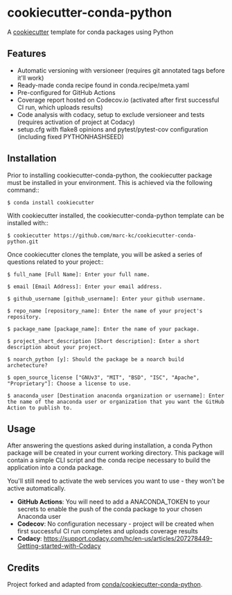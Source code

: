 # cookiecutter-conda-python
A [cookiecutter](https://www.github.com/audreyr/cookiecutter "cookiecutter") template for 
conda packages using Python

## Features

 - Automatic versioning with versioneer (requires git annotated tags before it'll work)
 - Ready-made conda recipe found in conda.recipe/meta.yaml
 - Pre-configured for GitHub Actions
 - Coverage report hosted on Codecov.io (activated after first successful CI run, which uploads results)
 - Code analysis with codacy, setup to exclude versioneer and tests (requires activation of project at Codacy)
 - setup.cfg with flake8 opinions and pytest/pytest-cov configuration (including fixed PYTHONHASHSEED)

## Installation

Prior to installing cookiecutter-conda-python, the cookiecutter package must be installed in your environment. This is achieved via the following command::

    $ conda install cookiecutter

With cookiecutter installed, the cookiecutter-conda-python template can be installed with::

    $ cookiecutter https://github.com/marc-kc/cookiecutter-conda-python.git

Once cookiecutter clones the template, you will be asked a series of questions related to your project::

    $ full_name [Full Name]: Enter your full name.

    $ email [Email Address]: Enter your email address.

    $ github_username [github_username]: Enter your github username.

    $ repo_name [repository_name]: Enter the name of your project's repository.

    $ package_name [package_name]: Enter the name of your package.

    $ project_short_description [Short description]: Enter a short description about your project.

    $ noarch_python [y]: Should the package be a noarch build archetecture?

    $ open_source_license ["GNUv3", "MIT", "BSD", "ISC", "Apache", "Proprietary"]: Choose a license to use.

    $ anaconda_user [Destination anaconda organization or username]: Enter the name of the anaconda user or organization that you want the GitHub Action to publish to.


## Usage

After answering the questions asked during installation, a conda Python package will be
created in your current working directory. This package will contain a simple CLI script
and the conda recipe necessary to build the application into a conda package.

You'll still need to activate the web services you want to use - they won't be active automatically.

 - __GitHub Actions__: You will need to add a ANACONDA_TOKEN to your secrets to enable the push of the conda package to your chosen Anaconda user
 - __Codecov__: No configuration necessary - project will be created when first successful CI run completes and uploads coverage results
 - __Codacy__: https://support.codacy.com/hc/en-us/articles/207278449-Getting-started-with-Codacy


## Credits

Project forked and adapted from [conda/cookiecutter-conda-python](https://github.com/conda/cookiecutter-conda-python).
